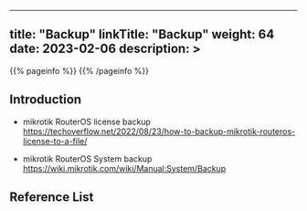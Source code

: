 
---
title: "Backup"
linkTitle: "Backup"
weight: 64
date: 2023-02-06
description: >
---

{{% pageinfo %}}
{{% /pageinfo %}}

## Introduction
+ mikrotik RouterOS license backup
https://techoverflow.net/2022/08/23/how-to-backup-mikrotik-routeros-license-to-a-file/

+ mikrotik RouterOS System backup
https://wiki.mikrotik.com/wiki/Manual:System/Backup

## Reference List
